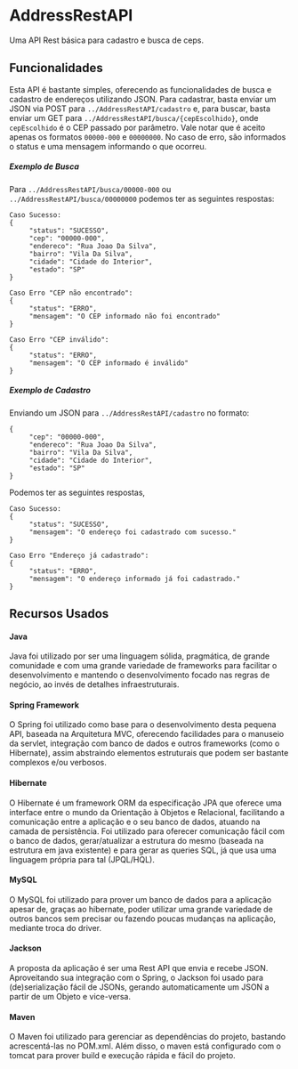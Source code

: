 # AddressRestAPI
Uma API Rest básica para cadastro e busca de ceps.

## Funcionalidades
Esta API é bastante simples, oferecendo as funcionalidades de busca e cadastro de endereços utilizando JSON. 
Para cadastrar, basta enviar um JSON via POST para `../AddressRestAPI/cadastro` e, para buscar, basta enviar 
um GET para `../AddressRestAPI/busca/{cepEscolhido}`,  onde `cepEscolhido` é o CEP passado por parâmetro.
Vale notar que é aceito apenas os formatos `00000-000` e `00000000`. No caso de erro, são informados o status
e uma mensagem informando o que ocorreu.

##### Exemplo de Busca

Para `../AddressRestAPI/busca/00000-000` ou `../AddressRestAPI/busca/00000000` podemos ter as seguintes respostas:
```
Caso Sucesso:
{
     "status": "SUCESSO",
     "cep": "00000-000",
     "endereco": "Rua Joao Da Silva",
     "bairro": "Vila Da Silva",
     "cidade": "Cidade do Interior",
     "estado": "SP"
}
```
```
Caso Erro "CEP não encontrado":
{
     "status": "ERRO",
     "mensagem": "O CEP informado não foi encontrado"
}
```
```
Caso Erro "CEP inválido":
{
     "status": "ERRO",
     "mensagem": "O CEP informado é inválido"
}
```

##### Exemplo de Cadastro

Enviando um JSON para `../AddressRestAPI/cadastro` no formato:
```
{
     "cep": "00000-000",
     "endereco": "Rua Joao Da Silva",
     "bairro": "Vila Da Silva",
     "cidade": "Cidade do Interior",
     "estado": "SP"
}
```
Podemos ter as seguintes respostas,
```
Caso Sucesso:
{
     "status": "SUCESSO",
     "mensagem": "O endereço foi cadastrado com sucesso."
}
```
```
Caso Erro "Endereço já cadastrado":
{
     "status": "ERRO",
     "mensagem": "O endereço informado já foi cadastrado."
}
```
## Recursos Usados
#### Java
Java foi utilizado por ser uma linguagem sólida, pragmática, de grande comunidade e com uma grande variedade de frameworks
para facilitar o desenvolvimento e mantendo o desenvolvimento focado nas regras de negócio, ao invés de detalhes infraestruturais. 

#### Spring Framework
O Spring foi utilizado como base para o desenvolvimento desta pequena API, baseada na Arquitetura MVC,
oferecendo facilidades para o manuseio da servlet, integração com banco de dados e outros frameworks 
(como o Hibernate), assim abstraindo elementos estruturais que podem ser bastante complexos e/ou verbosos.

#### Hibernate
O Hibernate é um framework ORM da especificação JPA que oferece uma interface entre o mundo da Orientação à 
Objetos e Relacional, facilitando a comunicação entre a aplicação e o seu banco de dados, atuando na camada 
de persistência. Foi utilizado para oferecer comunicação fácil com o banco de dados, gerar/atualizar a estrutura
do mesmo (baseada na estrutura em java existente) e para gerar as queries SQL, já que usa uma linguagem própria para tal (JPQL/HQL).

#### MySQL
O MySQL foi utilizado para prover um banco de dados para a aplicação apesar de, graças ao hibernate,
poder utilizar uma grande variedade de outros bancos sem precisar ou fazendo poucas mudanças na aplicação, mediante troca do driver.

#### Jackson
A proposta da aplicação é ser uma Rest API que envia e recebe JSON. Aproveitando sua integração com o Spring,
o Jackson foi usado para (de)serialização fácil de JSONs, gerando automaticamente um JSON a partir de um Objeto e vice-versa.

#### Maven
O Maven foi utilizado para gerenciar as dependências do projeto, bastando acrescentá-las no POM.xml. Além disso, o maven está configurado
com o tomcat para prover build e execução rápida e fácil do projeto. 









